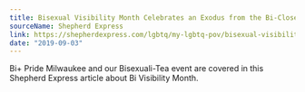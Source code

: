 ```yaml
---
title: Bisexual Visibility Month Celebrates an Exodus from the Bi-Closet
sourceName: Shepherd Express
link: https://shepherdexpress.com/lgbtq/my-lgbtq-pov/bisexual-visibility-month-celebrates-an-exodus-from-the-bi-c/
date: "2019-09-03"
---
```


Bi+ Pride Milwaukee and our Bisexuali-Tea event are covered in this Shepherd Express article about Bi Visibility Month.